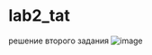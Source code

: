 # lab2_tat
решение второго задания
![image](https://user-images.githubusercontent.com/75369220/192149577-47f4fa40-fedb-4491-a158-7212d986b6cf.png)
